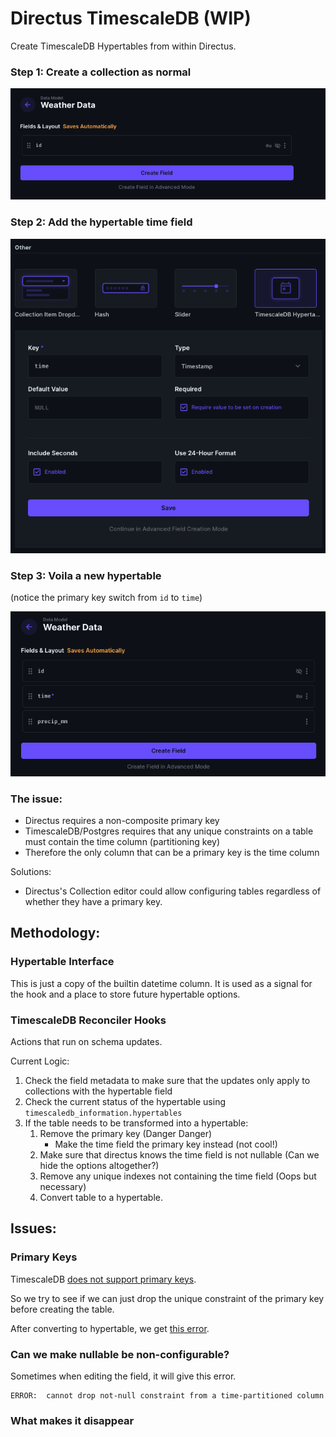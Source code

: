 # Directus TimescaleDB (WIP)

Create TimescaleDB Hypertables from within Directus.

### Step 1: Create a collection as normal

![alt text](docs/new-collection.png)

### Step 2: Add the hypertable time field

![alt text](docs/add-field.png)

### Step 3: Voila a new hypertable 
(notice the primary key switch from `id` to `time`)

![alt text](docs/hypertable-collection.png)

### The issue:
* Directus requires a non-composite primary key
* TimescaleDB/Postgres requires that any unique constraints on a table must contain the time column (partitioning key)
* Therefore the only column that can be a primary key is the time column

Solutions:
 * Directus's Collection editor could allow configuring tables regardless of whether they have a primary key.

## Methodology:

### Hypertable Interface
This is just a copy of the builtin datetime column. It is used as a signal for the hook and a place to store future hypertable options.

### TimescaleDB Reconciler Hooks
Actions that run on schema updates.

Current Logic:
1. Check the field metadata to make sure that the updates only apply to collections with the hypertable field
2. Check the current status of the hypertable using `timescaledb_information.hypertables`
3. If the table needs to be transformed into a hypertable:
    1. Remove the primary key (Danger Danger)
        * Make the time field the primary key instead (not cool!)
    2. Make sure that directus knows the time field is not nullable (Can we hide the options altogether?)
    3. Remove any unique indexes not containing the time field (Oops but necessary)
    4. Convert table to a hypertable.



## Issues:

### Primary Keys

TimescaleDB [does not support primary keys](https://docs.timescale.com/use-timescale/latest/hypertables/hypertables-and-unique-indexes/).

So we try to see if we can just drop the unique constraint of the primary key before creating the table.

After converting to hypertable, we get [this error](https://github.com/directus/directus/blob/46611e67512279127216ddeec99a810cfb450dce/api/src/utils/get-schema.ts#L137).

### Can we make nullable be non-configurable?

Sometimes when editing the field, it will give this error.

```
ERROR:  cannot drop not-null constraint from a time-partitioned column
```

### What makes it disappear